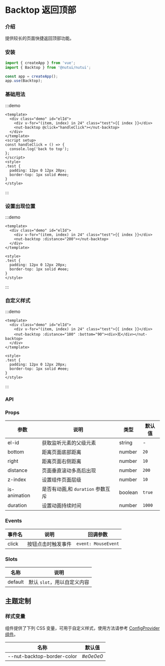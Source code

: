 # Backtop 返回顶部

### 介绍

提供较长的页面快捷返回顶部功能。

### 安装

```js
import { createApp } from 'vue';
import { Backtop } from '@nutui/nutui';

const app = createApp();
app.use(Backtop);
```

### 基础用法

:::demo

```vue
<template>
  <div class="demo" id="elId">
    <div v-for="(item, index) in 24" class="test">{{ index }}</div>
    <nut-backtop @click="handleClick"></nut-backtop>
  </div>
</template>
<script setup>
const handleClick = () => {
  console.log('back to top');
};
</script>
<style>
.test {
  padding: 12px 0 12px 20px;
  border-top: 1px solid #eee;
}
</style>
```

:::

### 设置出现位置

:::demo

```vue
<template>
  <div class="demo" id="elId">
    <div v-for="(item, index) in 24" class="test">{{ index }}</div>
    <nut-backtop :distance="200"></nut-backtop>
  </div>
</template>

<style>
.test {
  padding: 12px 0 12px 20px;
  border-top: 1px solid #eee;
}
</style>
```

:::

### 自定义样式

:::demo

```vue
<template>
  <div class="demo" id="elId">
    <div v-for="(item, index) in 24" class="test">{{ index }}</div>
    <nut-backtop :distance="100" :bottom="90"><div>无</div></nut-backtop>
  </div>
</template>

<style>
.test {
  padding: 12px 0 12px 20px;
  border-top: 1px solid #eee;
}
</style>
```

:::

### API

### Props

| 参数         | 说明                              | 类型    | 默认值 |
| ------------ | --------------------------------- | ------- | ------ |
| el-id        | 获取监听元素的父级元素            | string  | -      |
| bottom       | 距离页面底部距离                  | number  | `20`   |
| right        | 距离页面右侧距离                  | number  | `10`   |
| distance     | 页面垂直滚动多高后出现            | number  | `200`  |
| z-index      | 设置组件页面层级                  | number  | `10`   |
| is-animation | 是否有动画,和 `duration` 参数互斥 | boolean | `true` |
| duration     | 设置动画持续时间                  | number  | `1000` |

### Events

| 事件名 | 说明               | 回调参数            |
| ------ | ------------------ | ------------------- |
| click  | 按钮点击时触发事件 | `event: MouseEvent` |

### Slots

| 名称    | 说明                        |
| ------- | --------------------------- |
| default | 默认 `slot`，用以自定义内容 |

## 主题定制

### 样式变量

组件提供了下列 CSS 变量，可用于自定义样式，使用方法请参考 [ConfigProvider 组件](#/zh-CN/component/configprovider)。

| 名称                       | 默认值    |
| -------------------------- | --------- |
| --nut-backtop-border-color | _#e0e0e0_ |
